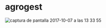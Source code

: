 # agrogest
![captura de pantalla 2017-10-07 a las 13 33 55](https://user-images.githubusercontent.com/14358318/31307403-335d94aa-ab64-11e7-9a39-026ea58635a8.png)
